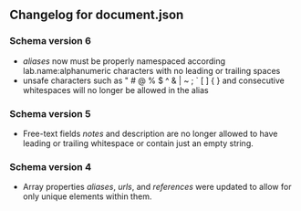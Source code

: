 ## Changelog for document.json

### Schema version 6

* *aliases* now must be properly namespaced according lab.name:alphanumeric characters with no leading or trailing spaces
* unsafe characters such as " # @ % $ ^ & | ~ ; ` [ ] { } and consecutive whitespaces will no longer be allowed in the alias

### Schema version 5

* Free-text fields *notes* and description are no longer allowed to have leading or trailing whitespace or contain just an empty string.

### Schema version 4

* Array properties *aliases*, *urls*, and *references* were updated to allow for only unique elements within them.
